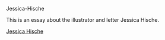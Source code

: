 
Jessica-Hische

This is an essay about the illustrator and letter Jessica Hische.

[Jessica Hische](http://mrzackrox.github.io/Jessica-Hische/jessica-hische-essay.html)
